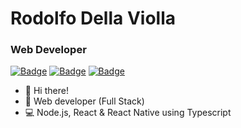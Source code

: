 # Rodolfo Della Violla

### Web Developer
[![Badge](https://img.shields.io/badge/-LinkedIn-%237159c1?style=flat&logo=linkedin)](https://www.linkedin.com/in/rodolfoviolla/)
[![Badge](https://img.shields.io/badge/-Twitter-%237159c1?style=flat&logo=twitter)](https://twitter.com/RodolfoViolla)
[![Badge](https://img.shields.io/badge/-Email-%237159c1?style=flat&logo=gmail)](mailto:rodolfo.violla@gmail.com)


- 👊 Hi there!
- 📖 Web developer (Full Stack)
- 💻 Node.js, React & React Native using Typescript
